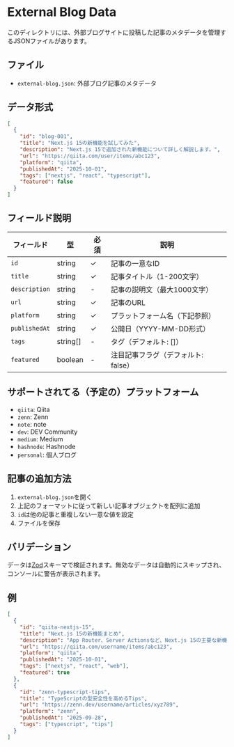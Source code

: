 # External Blog Data

このディレクトリには、外部ブログサイトに投稿した記事のメタデータを管理するJSONファイルがあります。

## ファイル

- `external-blog.json`: 外部ブログ記事のメタデータ

## データ形式

```json
[
  {
    "id": "blog-001",
    "title": "Next.js 15の新機能を試してみた",
    "description": "Next.js 15で追加された新機能について詳しく解説します。",
    "url": "https://qiita.com/user/items/abc123",
    "platform": "qiita",
    "publishedAt": "2025-10-01",
    "tags": ["nextjs", "react", "typescript"],
    "featured": false
  }
]
```

## フィールド説明

| フィールド    | 型       | 必須 | 説明                                |
| ------------- | -------- | ---- | ----------------------------------- |
| `id`          | string   | ✓    | 記事の一意なID                      |
| `title`       | string   | ✓    | 記事タイトル（1-200文字）           |
| `description` | string   | -    | 記事の説明文（最大1000文字）        |
| `url`         | string   | ✓    | 記事のURL                           |
| `platform`    | string   | ✓    | プラットフォーム名（下記参照）      |
| `publishedAt` | string   | ✓    | 公開日（YYYY-MM-DD形式）            |
| `tags`        | string[] | -    | タグ（デフォルト: []）              |
| `featured`    | boolean  | -    | 注目記事フラグ（デフォルト: false） |

## サポートされてる（予定の）プラットフォーム

- `qiita`: Qiita
- `zenn`: Zenn
- `note`: note
- `dev`: DEV Community
- `medium`: Medium
- `hashnode`: Hashnode
- `personal`: 個人ブログ

## 記事の追加方法

1. `external-blog.json`を開く
2. 上記のフォーマットに従って新しい記事オブジェクトを配列に追加
3. `id`は他の記事と重複しない一意な値を設定
4. ファイルを保存

## バリデーション

データは[Zod](https://zod.dev/)スキーマで検証されます。無効なデータは自動的にスキップされ、コンソールに警告が表示されます。

## 例

```json
[
  {
    "id": "qiita-nextjs-15",
    "title": "Next.js 15の新機能まとめ",
    "description": "App Router、Server Actionsなど、Next.js 15の主要な新機能を解説",
    "url": "https://qiita.com/username/items/abc123",
    "platform": "qiita",
    "publishedAt": "2025-10-01",
    "tags": ["nextjs", "react", "web"],
    "featured": true
  },
  {
    "id": "zenn-typescript-tips",
    "title": "TypeScriptの型安全性を高めるTips",
    "url": "https://zenn.dev/username/articles/xyz789",
    "platform": "zenn",
    "publishedAt": "2025-09-28",
    "tags": ["typescript", "tips"]
  }
]
```
